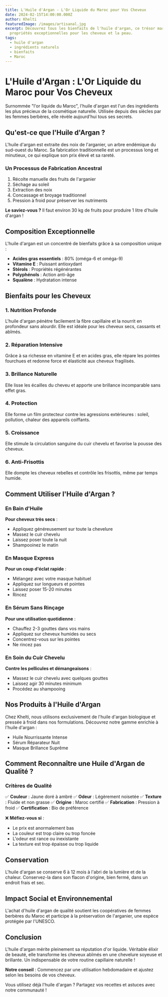 ```yaml
---
title: L'Huile d'Argan - L'Or Liquide du Maroc pour Vos Cheveux
date: 2024-02-15T14:00:00.000Z
author: Khelti
featuredImage: /images/artisanal.jpg
excerpt: Découvrez tous les bienfaits de l'huile d'argan, ce trésor marocain aux
  propriétés exceptionnelles pour les cheveux et la peau.
tags:
  - huile d'argan
  - ingrédients naturels
  - bienfaits
  - Maroc
---
```


# L'Huile d'Argan : L'Or Liquide du Maroc pour Vos Cheveux

Surnommée "l'or liquide du Maroc", l'huile d'argan est l'un des ingrédients les plus précieux de la cosmétique naturelle. Utilisée depuis des siècles par les femmes berbères, elle révèle aujourd'hui tous ses secrets.

## Qu'est-ce que l'Huile d'Argan ?

L'huile d'argan est extraite des noix de l'arganier, un arbre endémique du sud-ouest du Maroc. Sa fabrication traditionnelle est un processus long et minutieux, ce qui explique son prix élevé et sa rareté.

### Un Processus de Fabrication Ancestral

1. Récolte manuelle des fruits de l'arganier
2. Séchage au soleil
3. Extraction des noix
4. Concassage et broyage traditionnel
5. Pression à froid pour préserver les nutriments

**Le saviez-vous ?** Il faut environ 30 kg de fruits pour produire 1 litre d'huile d'argan !

## Composition Exceptionnelle

L'huile d'argan est un concentré de bienfaits grâce à sa composition unique :

- **Acides gras essentiels** : 80% (oméga-6 et oméga-9)
- **Vitamine E** : Puissant antioxydant
- **Stérols** : Propriétés régénérantes
- **Polyphénols** : Action anti-âge
- **Squalène** : Hydratation intense

## Bienfaits pour les Cheveux

### 1. Nutrition Profonde

L'huile d'argan pénètre facilement la fibre capillaire et la nourrit en profondeur sans alourdir. Elle est idéale pour les cheveux secs, cassants et abîmés.

### 2. Réparation Intensive

Grâce à sa richesse en vitamine E et en acides gras, elle répare les pointes fourchues et redonne force et élasticité aux cheveux fragilisés.

### 3. Brillance Naturelle

Elle lisse les écailles du cheveu et apporte une brillance incomparable sans effet gras.

### 4. Protection

Elle forme un film protecteur contre les agressions extérieures : soleil, pollution, chaleur des appareils coiffants.

### 5. Croissance

Elle stimule la circulation sanguine du cuir chevelu et favorise la pousse des cheveux.

### 6. Anti-Frisottis

Elle dompte les cheveux rebelles et contrôle les frisottis, même par temps humide.

## Comment Utiliser l'Huile d'Argan ?

### En Bain d'Huile

**Pour cheveux très secs** :
- Appliquez généreusement sur toute la chevelure
- Massez le cuir chevelu
- Laissez poser toute la nuit
- Shampooinez le matin

### En Masque Express

**Pour un coup d'éclat rapide** :
- Mélangez avec votre masque habituel
- Appliquez sur longueurs et pointes
- Laissez poser 15-20 minutes
- Rincez

### En Sérum Sans Rinçage

**Pour une utilisation quotidienne** :
- Chauffez 2-3 gouttes dans vos mains
- Appliquez sur cheveux humides ou secs
- Concentrez-vous sur les pointes
- Ne rincez pas

### En Soin du Cuir Chevelu

**Contre les pellicules et démangeaisons** :
- Massez le cuir chevelu avec quelques gouttes
- Laissez agir 30 minutes minimum
- Procédez au shampooing

## Nos Produits à l'Huile d'Argan

Chez Khelti, nous utilisons exclusivement de l'huile d'argan biologique et pressée à froid dans nos formulations. Découvrez notre gamme enrichie à l'huile d'argan :

- Huile Nourrissante Intense
- Sérum Réparateur Nuit
- Masque Brillance Suprême

## Comment Reconnaître une Huile d'Argan de Qualité ?

### Critères de Qualité

✅ **Couleur** : Jaune doré à ambré
✅ **Odeur** : Légèrement noisetée
✅ **Texture** : Fluide et non grasse
✅ **Origine** : Maroc certifié
✅ **Fabrication** : Pression à froid
✅ **Certification** : Bio de préférence

❌ **Méfiez-vous si** :
- Le prix est anormalement bas
- La couleur est trop claire ou trop foncée
- L'odeur est rance ou inexistante
- La texture est trop épaisse ou trop liquide

## Conservation

L'huile d'argan se conserve 6 à 12 mois à l'abri de la lumière et de la chaleur. Conservez-la dans son flacon d'origine, bien fermé, dans un endroit frais et sec.

## Impact Social et Environnemental

L'achat d'huile d'argan de qualité soutient les coopératives de femmes berbères du Maroc et participe à la préservation de l'arganier, une espèce protégée par l'UNESCO.

## Conclusion

L'huile d'argan mérite pleinement sa réputation d'or liquide. Véritable élixir de beauté, elle transforme les cheveux abîmés en une chevelure soyeuse et brillante. Un indispensable de votre routine capillaire naturelle !

**Notre conseil** : Commencez par une utilisation hebdomadaire et ajustez selon les besoins de vos cheveux.

Vous utilisez déjà l'huile d'argan ? Partagez vos recettes et astuces avec notre communauté !
